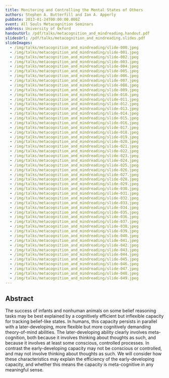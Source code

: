 ```yaml
---
title: Monitoring and Controlling the Mental States of Others
authors: Stephen A. Butterfill and Ian A. Apperly
pubDate: 2013-01-24T00:00:00.000Z
event: All Souls Metacognition Seminars
address: University of Oxford
handoutUrl: /pdf/talks/metacognition_and_mindreading.handout.pdf
slidesUrl: /pdf/talks/metacognition_and_mindreading.slides.pdf
slideImages:
  - /img/talks/metacognition_and_mindreading/slide-000.jpeg
  - /img/talks/metacognition_and_mindreading/slide-001.jpeg
  - /img/talks/metacognition_and_mindreading/slide-002.jpeg
  - /img/talks/metacognition_and_mindreading/slide-003.jpeg
  - /img/talks/metacognition_and_mindreading/slide-004.jpeg
  - /img/talks/metacognition_and_mindreading/slide-005.jpeg
  - /img/talks/metacognition_and_mindreading/slide-006.jpeg
  - /img/talks/metacognition_and_mindreading/slide-007.jpeg
  - /img/talks/metacognition_and_mindreading/slide-008.jpeg
  - /img/talks/metacognition_and_mindreading/slide-009.jpeg
  - /img/talks/metacognition_and_mindreading/slide-010.jpeg
  - /img/talks/metacognition_and_mindreading/slide-011.jpeg
  - /img/talks/metacognition_and_mindreading/slide-012.jpeg
  - /img/talks/metacognition_and_mindreading/slide-013.jpeg
  - /img/talks/metacognition_and_mindreading/slide-014.jpeg
  - /img/talks/metacognition_and_mindreading/slide-015.jpeg
  - /img/talks/metacognition_and_mindreading/slide-016.jpeg
  - /img/talks/metacognition_and_mindreading/slide-017.jpeg
  - /img/talks/metacognition_and_mindreading/slide-018.jpeg
  - /img/talks/metacognition_and_mindreading/slide-019.jpeg
  - /img/talks/metacognition_and_mindreading/slide-020.jpeg
  - /img/talks/metacognition_and_mindreading/slide-021.jpeg
  - /img/talks/metacognition_and_mindreading/slide-022.jpeg
  - /img/talks/metacognition_and_mindreading/slide-023.jpeg
  - /img/talks/metacognition_and_mindreading/slide-024.jpeg
  - /img/talks/metacognition_and_mindreading/slide-025.jpeg
  - /img/talks/metacognition_and_mindreading/slide-026.jpeg
  - /img/talks/metacognition_and_mindreading/slide-027.jpeg
  - /img/talks/metacognition_and_mindreading/slide-028.jpeg
  - /img/talks/metacognition_and_mindreading/slide-029.jpeg
  - /img/talks/metacognition_and_mindreading/slide-030.jpeg
  - /img/talks/metacognition_and_mindreading/slide-031.jpeg
  - /img/talks/metacognition_and_mindreading/slide-032.jpeg
  - /img/talks/metacognition_and_mindreading/slide-033.jpeg
  - /img/talks/metacognition_and_mindreading/slide-034.jpeg
  - /img/talks/metacognition_and_mindreading/slide-035.jpeg
  - /img/talks/metacognition_and_mindreading/slide-036.jpeg
  - /img/talks/metacognition_and_mindreading/slide-037.jpeg
  - /img/talks/metacognition_and_mindreading/slide-038.jpeg
  - /img/talks/metacognition_and_mindreading/slide-039.jpeg
  - /img/talks/metacognition_and_mindreading/slide-040.jpeg
  - /img/talks/metacognition_and_mindreading/slide-041.jpeg
  - /img/talks/metacognition_and_mindreading/slide-042.jpeg
  - /img/talks/metacognition_and_mindreading/slide-043.jpeg
  - /img/talks/metacognition_and_mindreading/slide-044.jpeg
  - /img/talks/metacognition_and_mindreading/slide-045.jpeg
  - /img/talks/metacognition_and_mindreading/slide-046.jpeg
  - /img/talks/metacognition_and_mindreading/slide-047.jpeg
  - /img/talks/metacognition_and_mindreading/slide-048.jpeg
  - /img/talks/metacognition_and_mindreading/slide-049.jpeg
---
```


## Abstract

The success of infants and nonhuman animals on some belief reasoning tasks may be best explained by a cognitively efficient but inflexible capacity for tracking belief-like states. In humans, this capacity persists in parallel with a later-developing, more flexible but more cognitively demanding theory-of-mind abilities. The later-developing ability clearly involves meta-cognition, both because it involves thinking about thoughts as such, and because it involves at least some conscious, controlled processes. In contrast the early-developing capacity may not be conscious or controlled, and may not involve thinking about thoughts as such. We will consider how these characteristics may explain the efficiency of the early-developing capacity, and whether this means the capacity is meta-cognitive in any meaningful sense.

